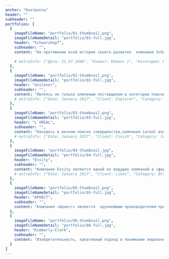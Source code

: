 ```yaml
---
anchor: "Контракты"
header: ""
subheader: ""
portfolios: [
  {
    imageFileName: "portfolio/01-thumbnail.png",
    imageFileNameDetail: "portfolio/01-full.jpg",
    header: "Schwarzkopf",
    subheader: "",
    content: "На протяжении всей истории своего развития  компания Schwarzkopf была тесно связана с парикмахерским делом: основала первый в мире институт по обучению и подготовке профессионалов-парикмахеров. Даже сегодня Schwarzkopf не устает покорять и удивлять мир своими новыми методами и технологиями по уходу за волосами.
																				",
    # extraInfo: ["Дата: 21.07.1998", "Клиент: Клиент 1", "Категория: Категория 2"]
  },
  {
    imageFileName: "portfolio/02-thumbnail.png",
    imageFileNameDetail: "portfolio/02-full.jpg",
    header: "Unilever",
    subheader: "",
    content: "Являясь не только ключевым поставщиком в категории повседневного спроса ухода со собой, но социально активной компанией, \"Юнилевер\"  взял на себя ряд новых амбициозных обязательств и запустил программу действий по борьбе с изменением климата, защите и возрождению природы и сохранению ресурсов для будущих поколений.",
    # extraInfo: ["Date: January 2017", "Client: Explorer", "Category: Graphic Design"]
  },
  {
    imageFileName: "portfolio/03-thumbnail.png",
    imageFileNameDetail: "portfolio/03-full.jpg",
    header: "L`OREAL",
    subheader: "",
    content: "Находясь в вечном поиске совершенства,компания Loreal воплощает свои научные достижения и инновации во всех косметических продуктах: от средств для макияжа и ухода за кожей до средств для волос и их окрашивания.",
    # extraInfo: ["Date: January 2017", "Client: Finish", "Category: Identity"]
  },
  {
    imageFileName: "portfolio/04-thumbnail.jpg",
    imageFileNameDetail: "portfolio/04-full.jpg",
    header: "Essity",
    subheader: "",
    content: "Компания Essity является одной из ведущих компаний в сфере производства средств личной гигиены и продукции медицинского назначения.",
    # extraInfo: ["Date: January 2017", "Client: Lines", "Category: Branding"]
  },
  {
    imageFileName: "portfolio/05-thumbnail.png",
    imageFileNameDetail: "portfolio/05-full.jpg",
    header: "АРНЕСТ",
    subheader: "",
    content: "Компания «Арнест» является  крупнейшим производителем продукции в аэрозольной упаковке в Восточной Европе.",
  },
  {
    imageFileName: "portfolio/06-thumbnail.png",
    imageFileNameDetail: "portfolio/06-full.jpg",
    header: "Kimberly-Clark",
    subheader: "",
    content: "Изобретательность, креативный подход и понимание первоочередных потребностей людей позволяют компании Kimberly-Clark создавать продукты, благодаря которым люди живут более полной жизнью.",
  }
]
---
```

